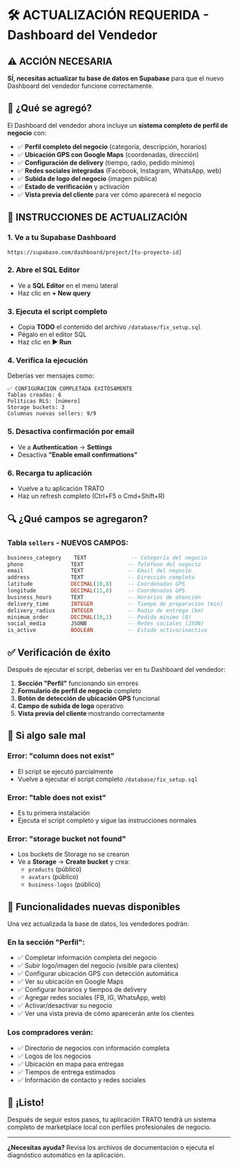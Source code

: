 # 🛠️ ACTUALIZACIÓN REQUERIDA - Dashboard del Vendedor

## ⚠️ ACCIÓN NECESARIA
**SÍ, necesitas actualizar tu base de datos en Supabase** para que el nuevo Dashboard del vendedor funcione correctamente.

## 🎯 ¿Qué se agregó?
El Dashboard del vendedor ahora incluye un **sistema completo de perfil de negocio** con:

- ✅ **Perfil completo del negocio** (categoría, descripción, horarios)
- ✅ **Ubicación GPS con Google Maps** (coordenadas, dirección)
- ✅ **Configuración de delivery** (tiempo, radio, pedido mínimo)
- ✅ **Redes sociales integradas** (Facebook, Instagram, WhatsApp, web)
- ✅ **Subida de logo del negocio** (imagen pública)
- ✅ **Estado de verificación** y activación
- ✅ **Vista previa del cliente** para ver cómo aparecerá el negocio

## 🚀 INSTRUCCIONES DE ACTUALIZACIÓN

### 1. Ve a tu Supabase Dashboard
```
https://supabase.com/dashboard/project/[tu-proyecto-id]
```

### 2. Abre el SQL Editor
- Ve a **SQL Editor** en el menú lateral
- Haz clic en **+ New query**

### 3. Ejecuta el script completo
- Copia **TODO** el contenido del archivo `/database/fix_setup.sql`
- Pégalo en el editor SQL
- Haz clic en **▶ Run**

### 4. Verifica la ejecución
Deberías ver mensajes como:
```
✅ CONFIGURACIÓN COMPLETADA EXITOSAMENTE
Tablas creadas: 6
Políticas RLS: [número]
Storage buckets: 3
Columnas nuevas sellers: 9/9
```

### 5. Desactiva confirmación por email
- Ve a **Authentication** → **Settings**
- Desactiva **"Enable email confirmations"**

### 6. Recarga tu aplicación
- Vuelve a tu aplicación TRATO
- Haz un refresh completo (Ctrl+F5 o Cmd+Shift+R)

## 🔍 ¿Qué campos se agregaron?

### Tabla `sellers` - NUEVOS CAMPOS:
```sql
business_category    TEXT              -- Categoría del negocio
phone               TEXT              -- Teléfono del negocio  
email               TEXT              -- Email del negocio
address             TEXT              -- Dirección completa
latitude            DECIMAL(10,8)     -- Coordenadas GPS
longitude           DECIMAL(11,8)     -- Coordenadas GPS
business_hours      TEXT              -- Horarios de atención
delivery_time       INTEGER           -- Tiempo de preparación (min)
delivery_radius     INTEGER           -- Radio de entrega (km)
minimum_order       DECIMAL(10,2)     -- Pedido mínimo (Q)
social_media        JSONB             -- Redes sociales (JSON)
is_active           BOOLEAN           -- Estado activo/inactivo
```

## ✅ Verificación de éxito

Después de ejecutar el script, deberías ver en tu Dashboard del vendedor:

1. **Sección "Perfil"** funcionando sin errores
2. **Formulario de perfil de negocio** completo
3. **Botón de detección de ubicación GPS** funcional
4. **Campo de subida de logo** operativo
5. **Vista previa del cliente** mostrando correctamente

## 🚨 Si algo sale mal

### Error: "column does not exist"
- El script se ejecutó parcialmente
- Vuelve a ejecutar el script completo `/database/fix_setup.sql`

### Error: "table does not exist"
- Es tu primera instalación
- Ejecuta el script completo y sigue las instrucciones normales

### Error: "storage bucket not found"
- Los buckets de Storage no se crearon
- Ve a **Storage** → **Create bucket** y crea:
  - `products` (público)
  - `avatars` (público)  
  - `business-logos` (público)

## 📱 Funcionalidades nuevas disponibles

Una vez actualizada la base de datos, los vendedores podrán:

### En la sección "Perfil":
- ✅ Completar información completa del negocio
- ✅ Subir logo/imagen del negocio (visible para clientes)
- ✅ Configurar ubicación GPS con detección automática
- ✅ Ver su ubicación en Google Maps
- ✅ Configurar horarios y tiempos de delivery
- ✅ Agregar redes sociales (FB, IG, WhatsApp, web)
- ✅ Activar/desactivar su negocio
- ✅ Ver una vista previa de cómo aparecerán ante los clientes

### Los compradores verán:
- ✅ Directorio de negocios con información completa
- ✅ Logos de los negocios
- ✅ Ubicación en mapa para entregas
- ✅ Tiempos de entrega estimados
- ✅ Información de contacto y redes sociales

## 🎉 ¡Listo!

Después de seguir estos pasos, tu aplicación TRATO tendrá un sistema completo de marketplace local con perfiles profesionales de negocio.

---

**¿Necesitas ayuda?** Revisa los archivos de documentación o ejecuta el diagnóstico automático en la aplicación.